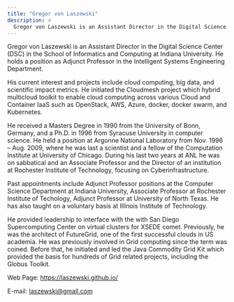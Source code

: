 ```yaml
---
title: "Gregor von Laszewski"
description: >
  Gregor von Laszewski is an Assistant Director in the Digital Science Center (DSC) in the School of Informatics and Computing at Indiana University. He holds a position as Adjunct Professor in the Intelligent Systems Engineering Department.
---
```


Gregor von Laszewski is an Assistant Director in the Digital Science Center (DSC) in the School of Informatics and Computing at Indiana University. He holds a position as Adjunct Professor in the Intelligent Systems Engineering Department.

His current interest and projects include cloud computing, big data, and scientific impact metrics. He initiated the Cloudmesh project which hybrid multicloud toolkit to enable cloud computing across various Cloud and Container IaaS such as OpenStack, AWS, Azure, docker, docker swarm, and Kubernetes.

He received a Masters Degree in 1990 from the University of Bonn, Germany, and a Ph.D. in 1996 from Syracuse University in computer science. He held a position at Argonne National Laboratory from Nov. 1996 – Aug. 2009, where he was last a scientist and a fellow of the Computation Institute at University of Chicago. During his last two years at ANL he was on sabbatical and an Associate Professor and the Director of an institution at Rochester Institute of Technology, focusing on Cyberinfrastructure.

Past appointments include Adjunct Professor positions at the Computer Science Department at Indiana University, Associate Professor at Rochester Institute of Techology, Adjunct Professor at University of North Texas. He has also taught on a voluntary basis at Illinois Institute of Technology.

He provided leadership to interface with the with San Diego Supercomputing Center on virtual clusters for XSEDE comet. Previously, he was the architect of FutureGrid, one of the first successful clouds in US academia. He was previously involved in Grid computing since the term was coined. Before that, he initiated and led the Java Commodity Grid Kit which provided the basis for hundreds of Grid related projects, including the Globus Toolkit.

Web Page: <https://laszewski.github.io/>

E-mail: laszewski@gmail.com

